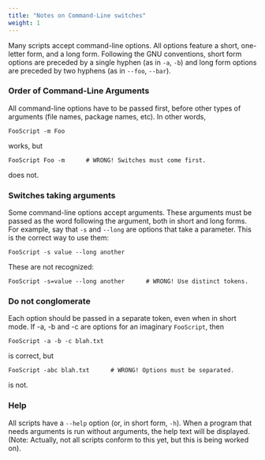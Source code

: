 ```yaml
---
title: "Notes on Command-Line switches"
weight: 1
---
```


Many scripts accept command-line options. All options feature a short,
one-letter form, and a long form. Following the GNU conventions, short form
options are preceded by a single hyphen (as in `-a`, `-b`) and long form options
are preceded by two hyphens (as in `--foo`, `--bar`).

### Order of Command-Line Arguments

All command-line options have to be passed first, before other types of
arguments (file names, package names, etc). In other words,

```fish
FooScript -m Foo
```

works, but

```fish
FooScript Foo -m      # WRONG! Switches must come first.
```

does not.

### Switches taking arguments

Some command-line options accept arguments. These arguments must be passed as
the word following the argument, both in short and long forms. For example, say
that `-s` and `--long` are options that take a parameter. This is the correct
way to use them:

```fish
FooScript -s value --long another
```

These are not recognized:

```fish
FooScript -s=value --long another      # WRONG! Use distinct tokens.
```

### Do not conglomerate

Each option should be passed in a separate token, even when in short mode. If
-a, -b and -c are options for an imaginary `FooScript`, then

```fish
FooScript -a -b -c blah.txt
```

is correct, but

```fish
FooScript -abc blah.txt      # WRONG! Options must be separated.
```

is not.

### Help

All scripts have a `--help` option (or, in short form, `-h`). When a program
that needs arguments is run without arguments, the help text will be displayed.
(Note: Actually, not all scripts conform to this yet, but this is being worked
on).
